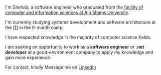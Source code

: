 I'm Shehab, a software engineer who graduated from the <a href="https://cis.asu.edu.eg/">facility of computer and information sciences at Ain Shams University</a>.

 I'm currently studying systems development and software architecture at the <a href="https://iti.gov.eg/iti/home">ITI</a> in the 9-month camp.

I have respected knowledge in the majority of computer science fields.

 I am seeking an opportunity to work as a <strong>software engineer</strong> or <strong>.net developer</strong> at a good-environment company to apply my knowledge and gain more experience.

 For contact, kindly Message me on <a href="https://www.linkedin.com/in/shehab-ahmed-bassiouni-ahmed">LinkedIn</a>


